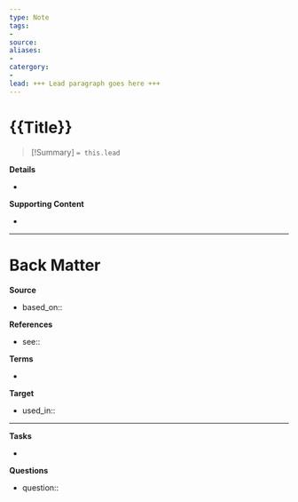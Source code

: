 ```yaml
---
type: Note
tags:
-
source: 
aliases: 
-
catergory: 
-
lead: +++ Lead paragraph goes here +++
---
```

<!--  See "Template Help" below for using properties -->

# {{Title}}

<!--  Most essential idea from "lead"-key  in properties section -->
> [!Summary]
> `= this.lead`

**Details**
<!-- Main content in body of my note  -->
- 

**Supporting Content**
<!-- Supporting content in tail of my note  -->
- 

---
# Back Matter

**Source**
<!-- Always keep a link to the source- --> 
- based_on::

**References**
<!-- Links to pages not referenced in the content. see: [[related note]] because <reason> -->
- see:: 

**Terms**
<!-- Links to definition pages. -->
- 

**Target**
<!-- Link to project note or externaly published content. -->
- used_in::

---
**Tasks**
<!-- What remains to be done with this note? --> 
- 

**Questions**
<!-- What remains for you to consider? --> 
- question::

